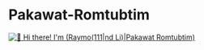 # Pakawat-Romtubtim
[<img src="https://raw.githubusercontent.com/Raymo111/Raymo111/master/intro.gif" alt="👋 Hi there! I'm (Raymo(111|nd Li)|Pakawat Romtubtim)" title="👋 Hi there! I'm (Raymo(111|nd Li)|https://raymond.li)"/>](https://raymond.li/)
